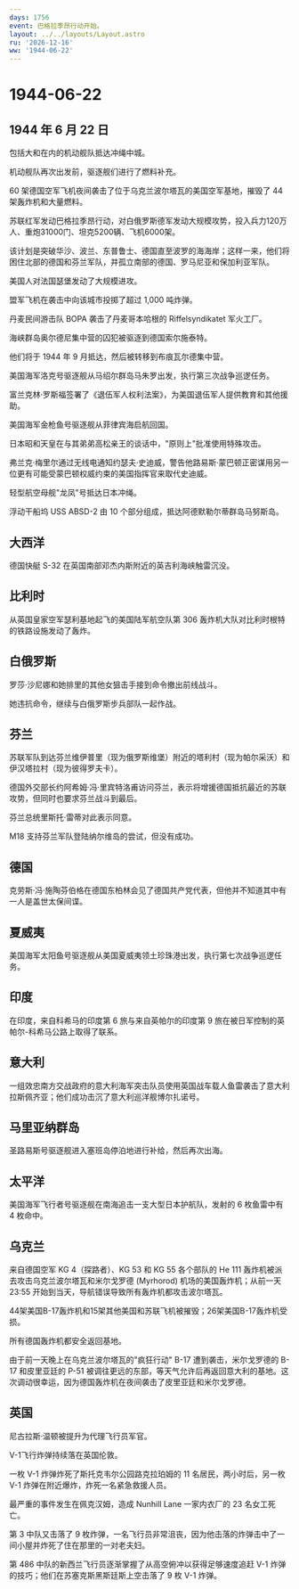 ```yaml
---
days: 1756
event: 巴格拉季昂行动开始。
layout: ../../layouts/Layout.astro
ru: '2026-12-16'
ww: '1944-06-22'
---
```


# 1944-06-22

## 1944 年 6 月 22 日

包括大和在内的机动舰队抵达冲绳中城。

机动舰队再次出发前，驱逐舰们进行了燃料补充。

60 架德国空军飞机夜间袭击了位于乌克兰波尔塔瓦的美国空军基地，摧毁了 44
架轰炸机和大量燃料。

苏联红军发动巴格拉季昂行动，对白俄罗斯德军发动大规模攻势，投入兵力120万人、重炮31000门、坦克5200辆、飞机6000架。

该计划是突破华沙、波兰、东普鲁士、德国直至波罗的海海岸；这样一来，他们将困住北部的德国和芬兰军队，并孤立南部的德国、罗马尼亚和保加利亚军队。

美国人对法国瑟堡发动了大规模进攻。

盟军飞机在袭击中向该城市投掷了超过 1,000 吨炸弹。

丹麦民间游击队 BOPA 袭击了丹麦哥本哈根的 Riffelsyndikatet 军火工厂。

海峡群岛奥尔德尼集中营的囚犯被驱逐到德国索尔施泰特。

他们将于 1944 年 9 月抵达，然后被转移到布痕瓦尔德集中营。

美国海军洛克号驱逐舰从马绍尔群岛马朱罗出发，执行第三次战争巡逻任务。

富兰克林·罗斯福签署了《退伍军人权利法案》，为美国退伍军人提供教育和其他援助。

美国海军金枪鱼号驱逐舰从菲律宾海启航回国。

日本昭和天皇在与其弟弟高松亲王的谈话中，"原则上"批准使用特殊攻击。

弗兰克·梅里尔通过无线电通知约瑟夫·史迪威，警告他路易斯·蒙巴顿正密谋用另一位更有可能受蒙巴顿权威约束的美国指挥官来取代史迪威。

轻型航空母舰"龙凤"号抵达日本冲绳。

浮动干船坞 USS ABSD-2 由 10 个部分组成，抵达阿德默勒尔蒂群岛马努斯岛。

## 大西洋

德国快艇 S-32 在英国南部邓杰内斯附近的英吉利海峡触雷沉没。

## 比利时

从英国皇家空军瑟利基地起飞的美国陆军航空队第 306
轰炸机大队对比利时根特的铁路设施发动了轰炸。

## 白俄罗斯

罗莎·沙尼娜和她排里的其他女狙击手接到命令撤出前线战斗。

她违抗命令，继续与白俄罗斯步兵部队一起作战。

## 芬兰

苏联军队到达芬兰维伊普里（现为俄罗斯维堡）附近的塔利村（现为帕尔采沃）和伊汉塔拉村（现为彼得罗夫卡）。

德国外交部长约阿希姆·冯·里宾特洛甫访问芬兰，表示将增援德国抵抗最近的苏联攻势，但同时也要求芬兰战斗到最后。

芬兰总统里斯托·雷蒂对此表示同意。

M18 支持芬兰军队登陆纳尔维岛的尝试，但没有成功。

## 德国

克劳斯·冯·施陶芬伯格在德国东柏林会见了德国共产党代表，但他并不知道其中有一人是盖世太保间谍。

## 夏威夷

美国海军太阳鱼号驱逐舰从美国夏威夷领土珍珠港出发，执行第七次战争巡逻任务。

## 印度

在印度，来自科希马的印度第 6 旅与来自英帕尔的印度第 9
旅在被日军控制的英帕尔-科希马公路上取得了联系。

## 意大利

一组效忠南方交战政府的意大利海军突击队员使用英国战车载人鱼雷袭击了意大利拉斯佩齐亚；他们成功击沉了意大利巡洋舰博尔扎诺号。

## 马里亚纳群岛

圣路易斯号驱逐舰进入塞班岛停泊地进行补给，然后再次出海。

## 太平洋

美国海军飞行者号驱逐舰在南海追击一支大型日本护航队，发射的 6 枚鱼雷中有
4 枚命中。

## 乌克兰

来自德国空军 KG 4（探路者）、KG 53 和 KG 55 各个部队的 He 111
轰炸机被派去攻击乌克兰波尔塔瓦和米尔戈罗德 (Myrhorod)
机场的美国轰炸机；从前一天 23:55
开始到当天，导航错误导致所有轰炸机都攻击波尔塔瓦。

44架美国B-17轰炸机和15架其他美国和苏联飞机被摧毁；26架美国B-17轰炸机受损。

所有德国轰炸机都安全返回基地。

由于前一天晚上在乌克兰波尔塔瓦的"疯狂行动" B-17 遭到袭击，米尔戈罗德的
B-17 和皮里亚廷的 P-51
被调往更远的东部，等天气允许后再返回意大利的基地。这次调动很幸运，因为德国轰炸机在夜间袭击了皮里亚廷和米尔戈罗德。

## 英国

尼古拉斯·温顿被提升为代理飞行员军官。

V-1飞行炸弹持续落在英国伦敦。

一枚 V-1 炸弹炸死了斯托克韦尔公园路克拉珀姆的 11
名居民，两小时后，另一枚 V-1 炸弹在附近爆炸，炸死一名紧急救援人员。

最严重的事件发生在佩克汉姆，造成 Nunhill Lane 一家内衣厂的 23
名女工死亡。

第 3 中队又击落了 9
枚炸弹，一名飞行员非常沮丧，因为他击落的炸弹击中了一间小屋并炸死了住在那里的一对老夫妇。

第 486 中队的新西兰飞行员逐渐掌握了从高空俯冲以获得足够速度追赶 V-1
炸弹的技巧；他们在苏塞克斯黑斯廷斯上空击落了 9 枚 V-1 炸弹。